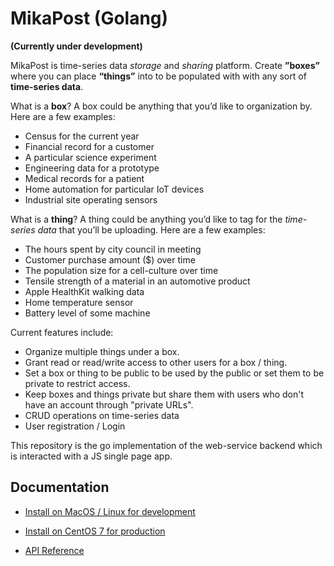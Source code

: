 # MikaPost (Golang)
**(Currently under development)**

MikaPost is time-series data *storage* and *sharing* platform. Create **”boxes”** where you can place **“things”** into to be populated with with any sort of **time-series data**.

What is a **box**? A box could be anything that you’d like to organization by. Here are a few examples:

* Census for the current year
* Financial record for a customer
* A particular science experiment
* Engineering data for a prototype
* Medical records for a patient
* Home automation for particular IoT devices
* Industrial site operating sensors

What is a **thing**? A thing could be anything you’d like to tag for the *time-series data* that you’ll be uploading. Here are a few examples:

* The hours spent by city council in meeting
* Customer purchase amount ($) over time
* The population size for a cell-culture over time
* Tensile strength of a material in an automotive product
* Apple HealthKit walking data
* Home temperature sensor
* Battery level of some machine

Current features include:

* Organize multiple things under a box.
* Grant read or read/write access to other users for a box / thing.
* Set a box or thing to be public to be used by the public or set them to be private to restrict access.
* Keep boxes and things private but share them with users who don't have an account through "private URLs".
* CRUD operations on time-series data
* User registration / Login

This repository is the go implementation of the web-service backend which is interacted with a JS single page app.


## Documentation

* [Install on MacOS / Linux for development](/docs/Dev-1-Setup-and-Install.md)

* [Install on CentOS 7 for production](/docs/DevOps-1-Setup-and-install-on-raspbian.md)

* [API Reference](/docs/Dev-x-API-Reference.md)
